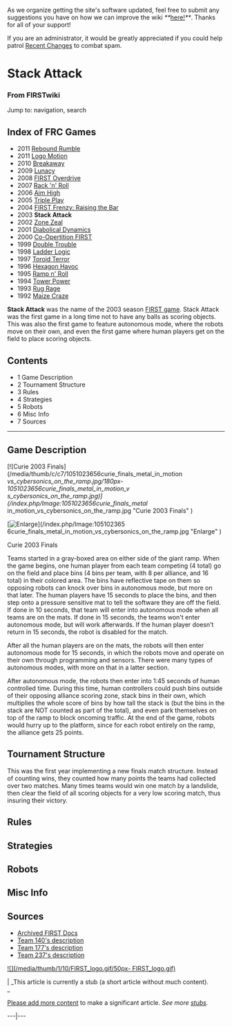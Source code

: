 As we organize getting the site's software updated, feel free to submit any
suggestions you have on how we can improve the wiki
_**_[here!](/index.php/User:Hallry/Suggestions "User:Hallry/Suggestions"
)_**_. Thanks for all of your support!

If you are an administrator, it would be greatly appreciated if you could help
patrol [Recent Changes](/index.php/Special:Recentchanges
"Special:Recentchanges" ) to combat spam.

# Stack Attack

### From FIRSTwiki

Jump to: navigation, search

Index of FRC Games  
---  
  
  * 2011 [Rebound Rumble](/index.php/Rebound_Rumble "Rebound Rumble" )
  * 2011 [Logo Motion](/index.php/Logo_Motion "Logo Motion" )
  * 2010 [Breakaway](/index.php/Breakaway "Breakaway" )
  * 2009 [Lunacy](/index.php/Lunacy "Lunacy" )
  * 2008 [FIRST Overdrive](/index.php/FIRST_Overdrive "FIRST Overdrive" )
  * 2007 [Rack 'n' Roll](/index.php/Rack_%27n%27_Roll "Rack 'n' Roll" )
  * 2006 [Aim High](/index.php/Aim_High "Aim High" )
  * 2005 [Triple Play](/index.php/Triple_Play "Triple Play" )
  * 2004 [FIRST Frenzy: Raising the Bar](/index.php/FIRST_Frenzy:_Raising_the_Bar "FIRST Frenzy: Raising the Bar" )
  * 2003 **Stack Attack**
  * 2002 [Zone Zeal](/index.php/Zone_Zeal "Zone Zeal" )
  * 2001 [Diabolical Dynamics](/index.php/Diabolical_Dynamics "Diabolical Dynamics" )
  * 2000 [Co-Opertition FIRST](/index.php/Co-Opertition_FIRST "Co-Opertition FIRST" )
  * 1999 [Double Trouble](/index.php/Double_Trouble "Double Trouble" )
  * 1998 [Ladder Logic](/index.php/Ladder_Logic "Ladder Logic" )
  * 1997 [Toroid Terror](/index.php/Toroid_Terror "Toroid Terror" )
  * 1996 [Hexagon Havoc](/index.php/Hexagon_Havoc "Hexagon Havoc" )
  * 1995 [Ramp n' Roll](/index.php/Ramp_n%27_Roll "Ramp n' Roll" )
  * 1994 [Tower Power](/index.php/Tower_Power "Tower Power" )
  * 1993 [Rug Rage](/index.php/Rug_Rage "Rug Rage" )
  * 1992 [Maize Craze](/index.php/Maize_Craze "Maize Craze" )  
  
  

**Stack Attack** was the name of the 2003 season [FIRST game](/index.php/FRC_Games "FRC Games" ). Stack Attack was the first game in a long time not to have any balls as scoring objects. This was also the first game to feature autonomous mode, where the robots move on their own, and even the first game where human players get on the field to place scoring objects. 

  

  

## Contents

  * 1 Game Description
  * 2 Tournament Structure
  * 3 Rules
  * 4 Strategies
  * 5 Robots
  * 6 Misc Info
  * 7 Sources  
---  
  

## Game Description

[![Curie 2003 Finals](/media/thumb/c/c7/1051023656curie_finals_metal_in_motion
_vs_cybersonics_on_the_ramp.jpg/180px-1051023656curie_finals_metal_in_motion_v
s_cybersonics_on_the_ramp.jpg)](/index.php/Image:1051023656curie_finals_metal_
in_motion_vs_cybersonics_on_the_ramp.jpg "Curie 2003 Finals" )

[![Enlarge](/skins/common/images/magnify-clip.png)](/index.php/Image:105102365
6curie_finals_metal_in_motion_vs_cybersonics_on_the_ramp.jpg "Enlarge" )

Curie 2003 Finals

Teams started in a gray-boxed area on either side of the giant ramp. When the
game begins, one human player from each team competing (4 total) go on the
field and place bins (4 bins per team, with 8 per alliance, and 16 total) in
their colored area. The bins have reflective tape on them so opposing robots
can knock over bins in autonomous mode, but more on that later. The human
players have 15 seconds to place the bins, and then step onto a pressure
sensitive mat to tell the software they are off the field. If done in 10
seconds, that team will enter into autonomous mode when all teams are on the
mats. If done in 15 seconds, the teams won't enter autonomous mode, but will
work afterwards. If the human player doesn’t return in 15 seconds, the robot
is disabled for the match.

After all the human players are on the mats, the robots will then enter
autonomous mode for 15 seconds, in which the robots move and operate on their
own through programming and sensors. There were many types of autonomous
modes, with more on that in a latter section.

After autonomous mode, the robots then enter into 1:45 seconds of human
controlled time. During this time, human controllers could push bins outside
of their opposing alliance scoring zone, stack bins in their own, which
multiplies the whole score of bins by how tall the stack is (but the bins in
the stack are NOT counted as part of the total), and even park themselves on
top of the ramp to block oncoming traffic. At the end of the game, robots
would hurry up to the platform, since for each robot entirely on the ramp, the
alliance gets 25 points.


## Tournament Structure

This was the first year implementing a new finals match structure. Instead of
counting wins, they counted how many points the teams had collected over two
matches. Many times teams would win one match by a landslide, then clear the
field of all scoring objects for a very low scoring match, thus insuring their
victory.


## Rules


## Strategies


## Robots


## Misc Info


## Sources

  * [Archived FIRST Docs](http://www.usfirst.org/robotics/2003/docs.htm "http://www.usfirst.org/robotics/2003/docs.htm" )
  * [Team 140's description](http://www.surko.net/first/competition/2003/index.html "http://www.surko.net/first/competition/2003/index.html" )
  * [Team 177's description](http://www.swindsor.k12.ct.us/Highschool/activities/clubs/first/2003.html "http://www.swindsor.k12.ct.us/Highschool/activities/clubs/first/2003.html" )
  * [Team 237's description](http://www.team237.com/2003game.html "http://www.team237.com/2003game.html" )

[![](/media/thumb/1/10/FIRST_logo.gif/50px-
FIRST_logo.gif)](/index.php/Image:FIRST_logo.gif "" )

|  _This article is currently a stub (a short article without much content).  
_

[Please add more
content](http://www.firstwiki.net/index.php?title=Stack_Attack&action=edit
"http://www.firstwiki.net/index.php?title=Stack_Attack&action=edit" ) to make
a significant article. _See more [stubs](/index.php/Special:Shortpages
"Special:Shortpages" )._  
  
---|---  
  
